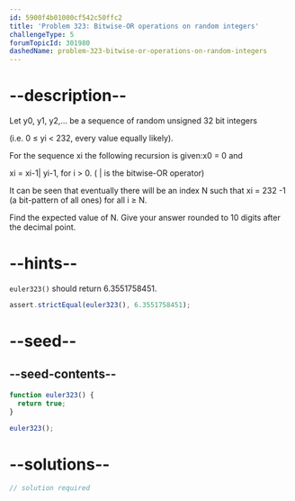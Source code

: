 ```yaml
---
id: 5900f4b01000cf542c50ffc2
title: 'Problem 323: Bitwise-OR operations on random integers'
challengeType: 5
forumTopicId: 301980
dashedName: problem-323-bitwise-or-operations-on-random-integers
---
```


# --description--

Let y0, y1, y2,... be a sequence of random unsigned 32 bit integers

(i.e. 0 ≤ yi &lt; 232, every value equally likely).

For the sequence xi the following recursion is given:x0 = 0 and

xi = xi-1| yi-1, for i > 0. ( | is the bitwise-OR operator)

It can be seen that eventually there will be an index N such that xi = 232 -1 (a bit-pattern of all ones) for all i ≥ N.

Find the expected value of N. Give your answer rounded to 10 digits after the decimal point.

# --hints--

`euler323()` should return 6.3551758451.

```js
assert.strictEqual(euler323(), 6.3551758451);
```

# --seed--

## --seed-contents--

```js
function euler323() {
  return true;
}

euler323();
```

# --solutions--

```js
// solution required
```
